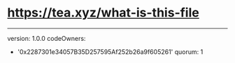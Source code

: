 # https://tea.xyz/what-is-this-file
---
version: 1.0.0
codeOwners:
  - '0x2287301e34057B35D257595Af252b26a9f605261'
quorum: 1

